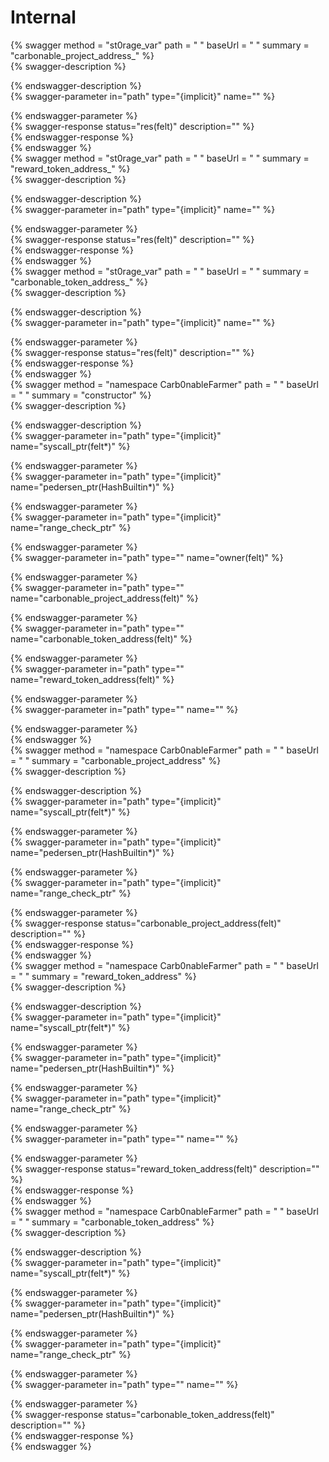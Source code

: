 
Internal
========
  
{% swagger method = "st0rage_var" path = " " baseUrl = " " summary = "carbonable_project_address_" %}  
{% swagger-description %}  
  
{% endswagger-description %}  
{% swagger-parameter in="path" type="{implicit}" name="" %}  
  
{% endswagger-parameter %}  
{% swagger-response status="res(felt)" description="" %}  
{% endswagger-response %}  
{% endswagger %}  
{% swagger method = "st0rage_var" path = " " baseUrl = " " summary = "reward_token_address_" %}  
{% swagger-description %}  
  
{% endswagger-description %}  
{% swagger-parameter in="path" type="{implicit}" name="" %}  
  
{% endswagger-parameter %}  
{% swagger-response status="res(felt)" description="" %}  
{% endswagger-response %}  
{% endswagger %}  
{% swagger method = "st0rage_var" path = " " baseUrl = " " summary = "carbonable_token_address_" %}  
{% swagger-description %}  
  
{% endswagger-description %}  
{% swagger-parameter in="path" type="{implicit}" name="" %}  
  
{% endswagger-parameter %}  
{% swagger-response status="res(felt)" description="" %}  
{% endswagger-response %}  
{% endswagger %}  
{% swagger method = "namespace Carb0nableFarmer" path = " " baseUrl = " " summary = "constructor" %}  
{% swagger-description %}  
  
{% endswagger-description %}  
{% swagger-parameter in="path" type="{implicit}" name="syscall_ptr(felt*)" %}  
  
{% endswagger-parameter %}  
{% swagger-parameter in="path" type="{implicit}" name="pedersen_ptr(HashBuiltin*)" %}  
  
{% endswagger-parameter %}  
{% swagger-parameter in="path" type="{implicit}" name="range_check_ptr" %}  
  
{% endswagger-parameter %}  
{% swagger-parameter in="path" type="" name="owner(felt)" %}  
  
{% endswagger-parameter %}  
{% swagger-parameter in="path" type="" name="carbonable_project_address(felt)" %}  
  
{% endswagger-parameter %}  
{% swagger-parameter in="path" type="" name="carbonable_token_address(felt)" %}  
  
{% endswagger-parameter %}  
{% swagger-parameter in="path" type="" name="reward_token_address(felt)" %}  
  
{% endswagger-parameter %}  
{% swagger-parameter in="path" type="" name="" %}  
  
{% endswagger-parameter %}  
{% endswagger %}  
{% swagger method = "namespace Carb0nableFarmer" path = " " baseUrl = " " summary = "carbonable_project_address" %}  
{% swagger-description %}  
  
{% endswagger-description %}  
{% swagger-parameter in="path" type="{implicit}" name="syscall_ptr(felt*)" %}  
  
{% endswagger-parameter %}  
{% swagger-parameter in="path" type="{implicit}" name="pedersen_ptr(HashBuiltin*)" %}  
  
{% endswagger-parameter %}  
{% swagger-parameter in="path" type="{implicit}" name="range_check_ptr" %}  
  
{% endswagger-parameter %}  
{% swagger-response status="carbonable_project_address(felt)" description="" %}  
{% endswagger-response %}  
{% endswagger %}  
{% swagger method = "namespace Carb0nableFarmer" path = " " baseUrl = " " summary = "reward_token_address" %}  
{% swagger-description %}  
  
{% endswagger-description %}  
{% swagger-parameter in="path" type="{implicit}" name="syscall_ptr(felt*)" %}  
  
{% endswagger-parameter %}  
{% swagger-parameter in="path" type="{implicit}" name="pedersen_ptr(HashBuiltin*)" %}  
  
{% endswagger-parameter %}  
{% swagger-parameter in="path" type="{implicit}" name="range_check_ptr" %}  
  
{% endswagger-parameter %}  
{% swagger-parameter in="path" type="" name="" %}  
  
{% endswagger-parameter %}  
{% swagger-response status="reward_token_address(felt)" description="" %}  
{% endswagger-response %}  
{% endswagger %}  
{% swagger method = "namespace Carb0nableFarmer" path = " " baseUrl = " " summary = "carbonable_token_address" %}  
{% swagger-description %}  
  
{% endswagger-description %}  
{% swagger-parameter in="path" type="{implicit}" name="syscall_ptr(felt*)" %}  
  
{% endswagger-parameter %}  
{% swagger-parameter in="path" type="{implicit}" name="pedersen_ptr(HashBuiltin*)" %}  
  
{% endswagger-parameter %}  
{% swagger-parameter in="path" type="{implicit}" name="range_check_ptr" %}  
  
{% endswagger-parameter %}  
{% swagger-parameter in="path" type="" name="" %}  
  
{% endswagger-parameter %}  
{% swagger-response status="carbonable_token_address(felt)" description="" %}  
{% endswagger-response %}  
{% endswagger %}